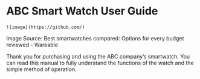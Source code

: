 # ABC Smart Watch User Guide #   
    ![image](https://github.com/)

                                                                          
 Image Source: Best smartwatches compared: Options for every budget reviewed - Wareable


Thank you for purchasing and using the ABC company’s smartwatch. You can read this manual to fully understand the functions of the watch and the simple method of operation.

